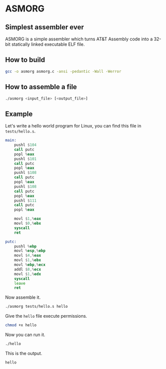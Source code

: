 # ASMORG

## Simplest assembler ever

ASMORG is a simple assembler which turns AT&T Assembly code into a 32-bit statically linked executable ELF file.

## How to build

```bash
gcc -o asmorg asmorg.c -ansi -pedantic -Wall -Werror
```

## How to assemble a file

```bash
./asmorg <input_file> [<output_file>]
```

## Example

Let's write a hello world program for Linux, you can find this file in ```tests/hello.s```.

```asm
main:
    pushl $104
    call putc
    popl %eax
    pushl $101
    call putc
    popl %eax
    pushl $108
    call putc
    popl %eax
    pushl $108
    call putc
    popl %eax
    pushl $111
    call putc
    popl %eax

    movl $1,%eax
    movl $0,%ebx
    syscall
    ret

putc:
    pushl %ebp
    movl %esp,%ebp
    movl $4,%eax
    movl $1,%ebx
    movl %ebp,%ecx
    addl $8,%ecx
    movl $1,%edx
    syscall
    leave
    ret
```

Now assemble it.

```bash
./asmorg tests/hello.s hello
```

Give the ```hello``` file execute permissions.

```bash
chmod +x hello
```

Now you can run it.

```bash
./hello
```

This is the output.

```
hello
```
